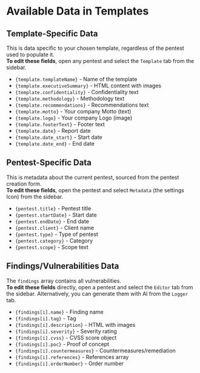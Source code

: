 # Available Data in Templates

## Template-Specific Data

This is data specific to your chosen template, regardless of the pentest used to populate it.
<br/>
**To edit these fields**, open any pentest and select the `Template` tab from the sidebar.

- `{template.templateName}` - Name of the template
- `{template.executiveSummary}` - HTML content with images
- `{template.confidentiality}` - Confidentiality text
- `{template.methodology}` - Methodology text
- `{template.recommendations}` - Recommendations text
- `{template.motto}` - Your company Motto (text)
- `{template.logo}` - Your company Logo (image)
- `{template.footerText}` - Footer text
- `{template.date}` - Report date
- `{template.date_start}` - Start date
- `{template.date_end}` - End date

## Pentest-Specific Data

This is metadata about the current pentest, sourced from the pentest creation form.
<br/>
**To edit these fields**, open the pentest and select `Metadata` (the settings Icon) from the sidebar.

- `{pentest.title}` - Pentest title
- `{pentest.startDate}` - Start date
- `{pentest.endDate}` - End date
- `{pentest.client}` - Client name
- `{pentest.type}` - Type of pentest
- `{pentest.category}` - Category
- `{pentest.scope}` - Scope text

## Findings/Vulnerabilities Data

The `findings` array contains all vulnerabilities.
<br/>
**To edit these fields** directly, open a pentest and select the `Editor` tab from the sidebar. Alternatively, you can generate them with AI from the `Logger` tab.

- `{findings[i].name}` - Finding name
- `{findings[i].tag}` - Tag
- `{findings[i].description}` - HTML with images
- `{findings[i].severity}` - Severity rating
- `{findings[i].cvss}` - CVSS score object
- `{findings[i].poc}` - Proof of concept
- `{findings[i].countermeasures}` - Countermeasures/remediation
- `{findings[i].references}` - References array
- `{findings[i].orderNumber}` - Order number 
